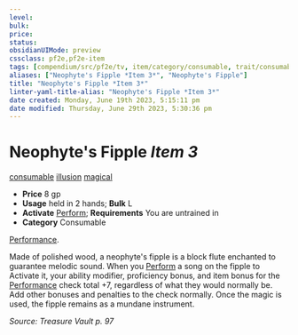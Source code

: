 ```yaml
---
level:
bulk:
price:
status:
obsidianUIMode: preview
cssclass: pf2e,pf2e-item
tags: [compendium/src/pf2e/tv, item/category/consumable, trait/consumable, trait/illusion, trait/magical]
aliases: ["Neophyte's Fipple *Item 3*", "Neophyte's Fipple"]
title: "Neophyte's Fipple *Item 3*"
linter-yaml-title-alias: "Neophyte's Fipple *Item 3*"
date created: Monday, June 19th 2023, 5:15:11 pm
date modified: Thursday, June 29th 2023, 5:30:36 pm
---
```


# Neophyte's Fipple *Item 3*

[consumable](rules/traits/consumable.md) [illusion](rules/traits/illusion.md) [magical](rules/traits/magical.md)  

- **Price** 8 gp
- **Usage** held in 2 hands; **Bulk** L
- **Activate** [Perform](rules/actions/perform.md); **Requirements** You are untrained in
- **Category** Consumable

[Performance](compendium/skills.md#Performance).

Made of polished wood, a neophyte's fipple is a block flute enchanted to guarantee melodic sound. When you [Perform](rules/actions/perform.md) a song on the fipple to Activate it, your ability modifier, proficiency bonus, and item bonus for the [Performance](compendium/skills.md#Performance) check total +7, regardless of what they would normally be. Add other bonuses and penalties to the check normally. Once the magic is used, the fipple remains as a mundane instrument.

*Source: Treasure Vault p. 97*
